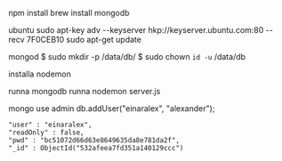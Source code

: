 npm install
brew install mongodb

ubuntu
sudo apt-key adv --keyserver hkp://keyserver.ubuntu.com:80 --recv 7F0CEB10
sudo apt-get update

mongod
$ sudo mkdir -p /data/db/
$ sudo chown `id -u` /data/db


installa nodemon

runna mongodb
runna nodemon server.js

mongo
use admin
 db.addUser("einaralex", "alexander"); 

    "user" : "einaralex",
    "readOnly" : false,
    "pwd" : "bc51072d66d63e8649635da8e781da2f",
    "_id" : ObjectId("532afeea7fd351a140129ccc")